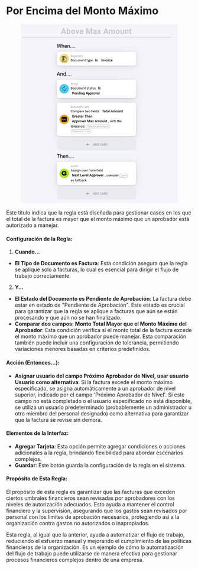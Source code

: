 # Por Encima del Monto Máximo

<figure><img src="../../../.gitbook/assets/Bildschirmfoto 2024-05-03 um 14.51.42.png" alt=""><figcaption></figcaption></figure>

Este título indica que la regla está diseñada para gestionar casos en los que el total de la factura es mayor que el monto máximo que un aprobador está autorizado a manejar.

#### Configuración de la Regla:

1. **Cuando…**
* **El Tipo de Documento es Factura**: Esta condición asegura que la regla se aplique solo a facturas, lo cual es esencial para dirigir el flujo de trabajo correctamente.
2. **Y…**
* **El Estado del Documento es Pendiente de Aprobación**: La factura debe estar en estado de "Pendiente de Aprobación". Este estado es crucial para garantizar que la regla se aplique a facturas que aún se están procesando y que aún no se han finalizado.
* **Comparar dos campos: Monto Total Mayor que el Monto Máximo del Aprobador**: Esta condición verifica si el monto total de la factura excede el monto máximo que un aprobador puede manejar. Esta comparación también puede incluir una configuración de tolerancia, permitiendo variaciones menores basadas en criterios predefinidos.

#### Acción (Entonces…):

* **Asignar usuario del campo Próximo Aprobador de Nivel, usar usuario Usuario como alternativa**: Si la factura excede el monto máximo especificado, se asigna automáticamente a un aprobador de nivel superior, indicado por el campo 'Próximo Aprobador de Nivel'. Si este campo no está completado o el usuario especificado no está disponible, se utiliza un usuario predeterminado (probablemente un administrador u otro miembro del personal designado) como alternativa para garantizar que la factura se revise sin demora.

#### Elementos de la Interfaz:

* **Agregar Tarjeta**: Esta opción permite agregar condiciones o acciones adicionales a la regla, brindando flexibilidad para abordar escenarios complejos.
* **Guardar**: Este botón guarda la configuración de la regla en el sistema.

#### Propósito de Esta Regla:

El propósito de esta regla es garantizar que las facturas que exceden ciertos umbrales financieros sean revisadas por aprobadores con los niveles de autorización adecuados. Esto ayuda a mantener el control financiero y la supervisión, asegurando que los gastos sean revisados por personal con los límites de aprobación necesarios, protegiendo así a la organización contra gastos no autorizados o inapropiados.

Esta regla, al igual que la anterior, ayuda a automatizar el flujo de trabajo, reduciendo el esfuerzo manual y mejorando el cumplimiento de las políticas financieras de la organización. Es un ejemplo de cómo la automatización del flujo de trabajo puede utilizarse de manera efectiva para gestionar procesos financieros complejos dentro de una empresa.
